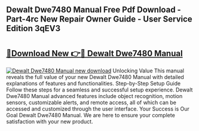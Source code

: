 ## Dewalt Dwe7480 Manual Free Pdf Download - Part-4rc New Repair Owner Guide - User Service Edition 3qEV3

# <h2><a href="http://bc43542.oget.top/?id=Dewalt+Dwe7480+Manual">🔗Download New 👉🔴 Dewalt Dwe7480 Manual</a></h2>

[![Dewalt Dwe7480 Manual new download](https://i.imgur.com/5g1atiW.png)](http://bc43542.oget.top/?id=Dewalt+Dwe7480+Manual)
Unlocking Value This manual reveals the full value of your new Dewalt Dwe7480 Manual with detailed explanations of features and functionalities. Step-by-Step Setup Guide Follow these steps for a seamless and successful setup experience. Dewalt Dwe7480 Manual advanced features include object recognition, motion sensors, customizable alerts, and remote access, all of which can be accessed and customized through the user interface. Your Success is Our Goal Dewalt Dwe7480 Manual. We are here to ensure your complete satisfaction with your new product.
